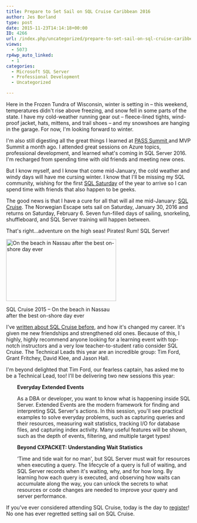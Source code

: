 ```yaml
---
title: Prepare to Set Sail on SQL Cruise Caribbean 2016
author: Jes Borland
type: post
date: 2015-11-23T14:14:18+00:00
ID: 4266
url: /index.php/uncategorized/prepare-to-set-sail-on-sql-cruise-caribbean-2016/
views:
  - 5073
rp4wp_auto_linked:
  - 1
categories:
  - Microsoft SQL Server
  - Professional Development
  - Uncategorized

---
```

Here in the Frozen Tundra of Wisconsin, winter is setting in &#8211; this weekend, temperatures didn't rise above freezing, and snow fell in some parts of the state. I have my cold-weather running gear out &#8211; fleece-lined tights, wind-proof jacket, hats, mittens, and trail shoes &#8211; and my snowshoes are hanging in the garage. For now, I'm looking forward to winter.

I'm also still digesting all the great things I learned at <a href="http://sqlpass.org/summit/2015" target="_blank">PASS Summit </a>and MVP Summit a month ago. I attended great sessions on Azure topics, professional development, and learned what's coming in SQL Server 2016. I'm recharged from spending time with old friends and meeting new ones.

But I know myself, and I know that come mid-January, the cold weather and windy days will have me cursing winter. I know that I'll be missing my SQL community, wishing for the first <a href="http://sqlsaturday.com" target="_blank">SQL Saturday</a> of the year to arrive so I can spend time with friends that also happen to be geeks.

The good news is that I have a cure for all that will ail me mid-January: <a href="http://sqlcruise.com/" target="_blank">SQL Cruise</a>. The Norwegian Escape sets sail on Saturday, January 30, 2016 and returns on Saturday, February 6. Seven fun-filled days of sailing, snorkeling, shuffleboard, and SQL Server training will happen between.

That's right…adventure on the high seas! Pirates! Rum! SQL Server!

<div id="attachment_3238" style="width: 310px" class="wp-caption alignright">
  <a href="/wp-content/uploads/2015/02/IMAG0532_1.jpg"><img class="size-medium wp-image-3238" src="/wp-content/uploads/2015/02/IMAG0532_1-300x169.jpg" alt="On the beach in Nassau after the best on-shore day ever " width="300" height="169" srcset="/wp-content/uploads/2015/02/IMAG0532_1-300x169.jpg 300w, /wp-content/uploads/2015/02/IMAG0532_1-1024x579.jpg 1024w" sizes="(max-width: 300px) 100vw, 300px" /></a>
  
  <p class="wp-caption-text">
    SQL Cruise 2015 &#8211; On the beach in Nassau after the best on-shore day ever
  </p>
</div>

I've <a href="/index.php/uncategorized/sql-cruise-caribbean-2015-more-than-a-cruise-with-classes-much-more/" target="_blank">written about SQL Cruise before</a>, and how it's changed my career. It's given me new friendships and strengthened old ones. Because of this, I highly, highly recommend anyone looking for a learning event with top-notch instructors and a very low teacher-to-student ratio consider SQL Cruise. The Technical Leads this year are an incredible group: Tim Ford, Grant Fritchey, David Klee, and Jason Hall.

I'm beyond delighted that Tim Ford, our fearless captain, has asked me to be a Technical Lead, too! I'll be delivering two new sessions this year:

<p style="padding-left: 30px">
  <strong>Everyday Extended Events</strong>
</p>

<p style="padding-left: 30px">
  As a DBA or developer, you want to know what is happening inside SQL Server. Extended Events are the modern framework for finding and interpreting SQL Server's actions. In this session, you'll see practical examples to solve everyday problems, such as capturing queries and their resources, measuring wait statistics, tracking I/O for database files, and capturing index activity. Many useful features will be shown, such as the depth of events, filtering, and multiple target types!
</p>

<p style="padding-left: 30px">
  <strong>Beyond CXPACKET: Understanding Wait Statistics</strong>
</p>

<p style="padding-left: 30px">
  &#8216;Time and tide wait for no man', but SQL Server must wait for resources when executing a query. The lifecycle of a query is full of waiting, and SQL Server records when it's waiting, why, and for how long. By learning how each query is executed, and observing how waits can accumulate along the way, you can unlock the secrets to what resources or code changes are needed to improve your query and server performance.
</p>

If you've ever considered attending SQL Cruise, today is the day to <a href="http://sqlcruise.com/registerme/" target="_blank">register</a>! No one has ever regretted setting sail on SQL Cruise.